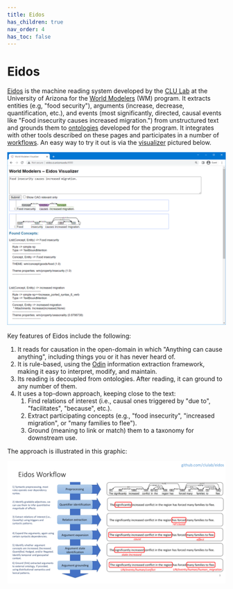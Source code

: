 ```yaml
---
title: Eidos
has_children: true
nav_order: 4
has_toc: false
---
```

# Eidos

[Eidos](https://github.com/clulab/eidos) is the machine reading system developed by the [CLU Lab](http://clulab.org) at the University of Arizona for the [World Modelers](https://www.darpa.mil/program/world-modelers) (WM) program.  It extracts entities (e.g, "food security"), arguments (increase, decrease, quantification, etc.), and events (most significantly, directed, causal events like "Food insecurity causes increased migration.") from unstructured text and grounds them to [ontologies](https://github.com/WorldModelers/Ontologies) developed for the program.  It integrates with other tools described on these pages and participates in a number of [workflows](./eidos_workflows.html).  An easy way to try it out is via the [visualizer](http://eidos.cs.arizona.edu:9000/) pictured below.

<p align="center">
  <img src="./images/eidos/eidos_visualizer.png">
</p>

Key features of Eidos include the following:

1. It reads for causation in the open-domain in which "Anything can cause anything", including things you or it has never heard of.
2. It is rule-based, using the [Odin](https://clulab.github.io/processors/odin.html) information extraction framework, making it easy to interpret, modify, and maintain.
3. Its reading is decoupled from ontologies.  After reading, it can ground to any number of them.
4. It uses a top-down approach, keeping close to the text:
    1. Find relations of interest (i.e., causal ones triggered by "due to", "facilitates", "because", etc.).
    2. Extract participating concepts (e.g., "food insecurity", "increased migration", or "many families to flee").
    3. Ground (meaning to link or match) them to a taxonomy for downstream use.

The approach is illustrated in this graphic:

<p align="center">
  <img src="./images/eidos/eidos_features.png">
</p>
